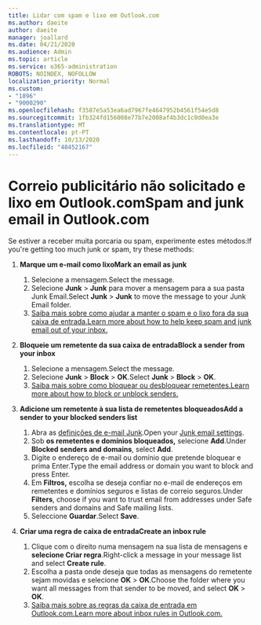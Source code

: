```yaml
---
title: Lidar com spam e lixo em Outlook.com
ms.author: daeite
author: daeite
manager: joallard
ms.date: 04/21/2020
ms.audience: Admin
ms.topic: article
ms.service: o365-administration
ROBOTS: NOINDEX, NOFOLLOW
localization_priority: Normal
ms.custom:
- "1896"
- "9000290"
ms.openlocfilehash: f3587e5a53ea6ad7967fe4647952b4561f54e5d8
ms.sourcegitcommit: 1fb324fd156008e77b7e2008af4b3dc1c0d0ea3e
ms.translationtype: MT
ms.contentlocale: pt-PT
ms.lasthandoff: 10/13/2020
ms.locfileid: "48452167"
---
```

# <a name="spam-and-junk-email-in-outlookcom"></a><span data-ttu-id="70eae-102">Correio publicitário não solicitado e lixo em Outlook.com</span><span class="sxs-lookup"><span data-stu-id="70eae-102">Spam and junk email in Outlook.com</span></span>

<span data-ttu-id="70eae-103">Se estiver a receber muita porcaria ou spam, experimente estes métodos:</span><span class="sxs-lookup"><span data-stu-id="70eae-103">If you're getting too much junk or spam, try these methods:</span></span>

1. <span data-ttu-id="70eae-104">**Marque um e-mail como lixo**</span><span class="sxs-lookup"><span data-stu-id="70eae-104">**Mark an email as junk**</span></span>
    1. <span data-ttu-id="70eae-105">Selecione a mensagem.</span><span class="sxs-lookup"><span data-stu-id="70eae-105">Select the message.</span></span>
    1. <span data-ttu-id="70eae-106">Selecione **Junk**  >  **Junk** para mover a mensagem para a sua pasta Junk Email.</span><span class="sxs-lookup"><span data-stu-id="70eae-106">Select **Junk** > **Junk** to move the message to your Junk Email folder.</span></span>
    1. [<span data-ttu-id="70eae-107">Saiba mais sobre como ajudar a manter o spam e o lixo fora da sua caixa de entrada.</span><span class="sxs-lookup"><span data-stu-id="70eae-107">Learn more about how to help keep spam and junk email out of your inbox.</span></span>](https://support.office.com/article/a3ece97b-82f8-4a5e-9ac3-e92fa6427ae4?wt.mc_id=Office_Outlook_com_Alchemy)

1. <span data-ttu-id="70eae-108">**Bloqueie um remetente da sua caixa de entrada**</span><span class="sxs-lookup"><span data-stu-id="70eae-108">**Block a sender from your inbox**</span></span>
    1. <span data-ttu-id="70eae-109">Selecione a mensagem.</span><span class="sxs-lookup"><span data-stu-id="70eae-109">Select the message.</span></span>
    1. <span data-ttu-id="70eae-110">Selecione **Junk**  >  **Block**  >  **OK**.</span><span class="sxs-lookup"><span data-stu-id="70eae-110">Select **Junk** > **Block** > **OK**.</span></span>
    1. [<span data-ttu-id="70eae-111">Saiba mais sobre como bloquear ou desbloquear remetentes.</span><span class="sxs-lookup"><span data-stu-id="70eae-111">Learn more about how to block or unblock senders.</span></span>](https://support.office.com/article/afba1c94-77bb-4f50-8b85-057cf52f4d5e?wt.mc_id=Office_Outlook_com_Alchemy)

1. <span data-ttu-id="70eae-112">**Adicione um remetente à sua lista de remetentes bloqueados**</span><span class="sxs-lookup"><span data-stu-id="70eae-112">**Add a sender to your blocked senders list**</span></span>
    1. <span data-ttu-id="70eae-113">Abra as [definições de e-mail Junk](https://outlook.live.com/mail/options/mail/junkEmail/blockedSendersAndDomainsV2).</span><span class="sxs-lookup"><span data-stu-id="70eae-113">Open your [Junk email settings](https://outlook.live.com/mail/options/mail/junkEmail/blockedSendersAndDomainsV2).</span></span>
    1. <span data-ttu-id="70eae-114">Sob **os remetentes e domínios bloqueados,** selecione **Add**.</span><span class="sxs-lookup"><span data-stu-id="70eae-114">Under **Blocked senders and domains**, select **Add**.</span></span>
    1. <span data-ttu-id="70eae-115">Digite o endereço de e-mail ou domínio que pretende bloquear e prima Enter.</span><span class="sxs-lookup"><span data-stu-id="70eae-115">Type the email address or domain you want to block and press Enter.</span></span>
    1. <span data-ttu-id="70eae-116">Em **Filtros,** escolha se deseja confiar no e-mail de endereços em remetentes e domínios seguros e listas de correio seguros.</span><span class="sxs-lookup"><span data-stu-id="70eae-116">Under **Filters**, choose if you want to trust email from addresses under Safe senders and domains and Safe mailing lists.</span></span>
    1. <span data-ttu-id="70eae-117">Seleccione **Guardar**.</span><span class="sxs-lookup"><span data-stu-id="70eae-117">Select **Save**.</span></span>

1. <span data-ttu-id="70eae-118">**Criar uma regra de caixa de entrada**</span><span class="sxs-lookup"><span data-stu-id="70eae-118">**Create an inbox rule**</span></span>
    1. <span data-ttu-id="70eae-119">Clique com o direito numa mensagem na sua lista de mensagens e **selecione Criar regra**.</span><span class="sxs-lookup"><span data-stu-id="70eae-119">Right-click a message in your message list and select **Create rule**.</span></span>
    1. <span data-ttu-id="70eae-120">Escolha a pasta onde deseja que todas as mensagens do remetente sejam movidas e selecione **OK**  >  **OK**.</span><span class="sxs-lookup"><span data-stu-id="70eae-120">Choose the folder where you want all messages from that sender to be moved, and select **OK** > **OK**.</span></span>
    1. [<span data-ttu-id="70eae-121">Saiba mais sobre as regras da caixa de entrada em Outlook.com.</span><span class="sxs-lookup"><span data-stu-id="70eae-121">Learn more about inbox rules in Outlook.com.</span></span>](https://support.office.com/article/4b094371-a5d7-49bd-8b1b-4e4896a7cc5d?wt.mc_id=Office_Outlook_com_Alchemy)
